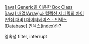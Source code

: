 [[java] Generic을 이용한 Box Class](https://sabarada.tistory.com/126)  
[[java] 배열(Array)과 컬렉션 제네릭의 차이](https://sabarada.tistory.com/123)  
[[면접 대비] 데이터베이스 - 인덱스](https://velog.io/@syleemk/%EB%A9%B4%EC%A0%91-%EB%8C%80%EB%B9%84-%EB%8D%B0%EC%9D%B4%ED%84%B0%EB%B2%A0%EC%9D%B4%EC%8A%A4-%EC%9D%B8%EB%8D%B1%EC%8A%A4)  
[[Database] 인덱스(index)란?](https://mangkyu.tistory.com/96)  

영속성
filter, interrupt 
